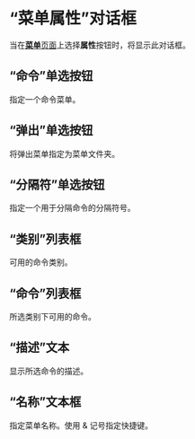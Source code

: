 # “菜单属性”对话框

当在[**菜单**页面](../index)上选择**属性**按钮时，将显示此对话框。

## “命令”单选按钮

指定一个命令菜单。

## “弹出”单选按钮

将弹出菜单指定为菜单文件夹。

## “分隔符”单选按钮

指定一个用于分隔命令的分隔符号。

## “类别”列表框

可用的命令类别。

## “命令”列表框

所选类别下可用的命令。

## “描述”文本

显示所选命令的描述。

## “名称”文本框

指定菜单名称。使用 & 记号指定快捷键。